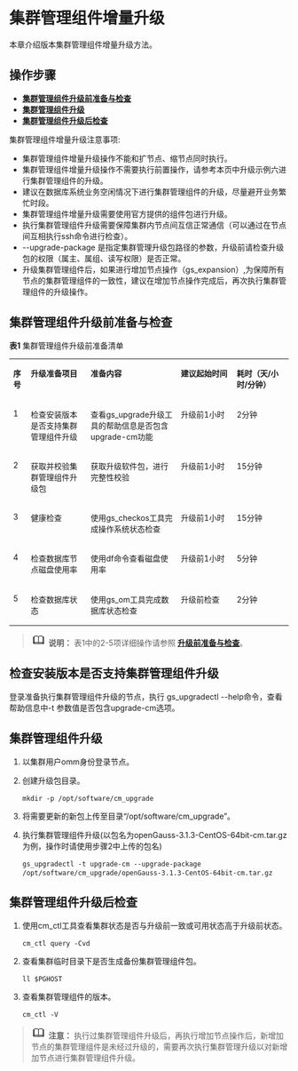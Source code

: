 # 集群管理组件增量升级<a name=""></a>

本章介绍版本集群管理组件增量升级方法。

## 操作步骤<a name=""></a>

-   **[集群管理组件升级前准备与检查](#集群管理组件升级前准备与检查)** 
-   **[集群管理组件升级](#集群管理组件升级)**
-   **[集群管理组件升级后检查](#集群管理组件升级后检查)** 

集群管理组件增量升级注意事项:

-   集群管理组件增量升级操作不能和扩节点、缩节点同时执行。
-   集群管理组件增量升级操作不需要执行前置操作，请参考本页中升级示例六进行集群管理组件的升级。
-   建议在数据库系统业务空闲情况下进行集群管理组件的升级，尽量避开业务繁忙时段。
-   集群管理组件增量升级需要使用官方提供的组件包进行升级。
-   执行集群管理组件升级需要保障集群内节点间互信正常通信（可以通过在节点间互相执行ssh命令进行检查）。
-   --upgrade-package 是指定集群管理升级包路径的参数，升级前请检查升级包的权限（属主、属组、读写权限）是否正常。
-   升级集群管理组件后，如果进行增加节点操作（gs_expansion）,为保障所有节点的集群管理组件的一致性，建议在增加节点操作完成后，再次执行集群管理组件的升级操作。

## 集群管理组件升级前准备与检查

**表1**  集群管理组件升级前准备清单

<a name="toc218487220"></a>

<table><tbody>
<tr id="row32107897"><td class="cellrowborder" valign="top" width="6.29%"><p id="p09921330173014"><a name="p09921330173014"></a><a name="p09921330173014"></a><b>序号</b></p>
</td>
<td class="cellrowborder" valign="top" width="21.42%"><p id="p9992930193018"><a name="p9992930193018"></a><a name="p9992930193018"></a><b>升级准备项目</b></p>
</td>
<td class="cellrowborder" valign="top" width="32.29%"><p id="p999253013304"><a name="p999253013304"></a><a name="p999253013304"></a><b>准备内容</b></p>
</td>
<td class="cellrowborder" valign="top" width="20%"><p id="p199233017302"><a name="p199233017302"></a><a name="p199233017302"></a><b>建议起始时间</b></p>
</td>
<td class="cellrowborder" valign="top" width="20%"><p id="p39921430143016"><a name="p39921430143016"></a><a name="p39921430143016"></a><b>耗时（天/小时/分钟）</b></p>
</td>
</tr>
<tr id="row1360191311596"><td class="cellrowborder" valign="top" width="6.29%"><p id="p1061292910599"><a name="p1061292910599"></a><a name="p1061292910599"></a>1</p>
</td>
<td class="cellrowborder" valign="top" width="21.42%"><p id="p19668321165913"><a name="p19668321165913"></a><a name="p19668321165913"></a>检查安装版本是否支持集群管理组件升级</p>
</td>
<td class="cellrowborder" valign="top" width="32.29%"><p id="p13668182145913"><a name="p13668182145913"></a><a name="p13668182145913"></a>查看gs_upgrade升级工具的帮助信息是否包含upgrade-cm功能</p>
</td>
<td class="cellrowborder" valign="top" width="20%"><p id="p166816214595"><a name="p166816214595"></a><a name="p166816214595"></a>升级前1小时</p>
</td>
<td class="cellrowborder" valign="top" width="20%"><p id="p11669221115916"><a name="p11669221115916"></a>2分钟</p>
</td>
</tr>
<tr id="row1360191311596"><td class="cellrowborder" valign="top" width="6.29%"><p id="p1061292910599"><a name="p1061292910599"></a><a name="p1061292910599"></a>2</p>
</td>
<td class="cellrowborder" valign="top" width="21.42%"><p id="p19668321165913"><a name="p19668321165913"></a><a name="p19668321165913"></a>获取并校验集群管理组件升级包</p>
</td>
<td class="cellrowborder" valign="top" width="32.29%"><p id="p13668182145913"><a name="p13668182145913"></a><a name="p13668182145913"></a>获取升级软件包，进行完整性校验</p>
</td>
<td class="cellrowborder" valign="top" width="20%"><p id="p166816214595"><a name="p166816214595"></a><a name="p166816214595"></a>升级前1小时</p>
</td>
<td class="cellrowborder" valign="top" width="20%"><p id="p11669221115916"><a name="p11669221115916"></a><a name="p11669221115916"></a>15分钟</p>
</td>
</tr>
<tr id="row12711526143011"><td class="cellrowborder" valign="top" width="6.29%"><p id="p961292910598"><a name="p961292910598"></a><a name="p961292910598"></a>3</p>
</td>
<td class="cellrowborder" valign="top" width="21.42%"><p id="p799383019308"><a name="p799383019308"></a><a name="p799383019308"></a>健康检查</p>
</td>
<td class="cellrowborder" valign="top" width="32.29%"><p id="p299312304302"><a name="p299312304302"></a><a name="p299312304302"></a>使用gs_checkos工具完成操作系统状态检查</p>
</td>
<td class="cellrowborder" valign="top" width="20%"><p id="p6993193013309"><a name="p6993193013309"></a><a name="p6993193013309"></a>升级前1小时</p>
</td>
<td class="cellrowborder" valign="top" width="20%"><p id="p399433083016"><a name="p399433083016"></a><a name="p399433083016"></a>15分钟</p>
</td>
</tr>
<tr id="row2049422216308"><td class="cellrowborder" valign="top" width="6.29%"><p id="p6612102995913"><a name="p6612102995913"></a><a name="p6612102995913"></a>4</p>
</td>
<td class="cellrowborder" valign="top" width="21.42%"><p id="p999473010306"><a name="p999473010306"></a><a name="p999473010306"></a>检查数据库节点磁盘使用率</p>
</td>
<td class="cellrowborder" valign="top" width="32.29%"><p id="p699412308302"><a name="p699412308302"></a><a name="p699412308302"></a>使用df命令查看磁盘使用率</p>
</td>
<td class="cellrowborder" valign="top" width="20%"><p id="p1199414300302"><a name="p1199414300302"></a><a name="p1199414300302"></a>升级前1小时</p>
</td>
<td class="cellrowborder" valign="top" width="20%"><p id="p99941830113013"><a name="p99941830113013"></a><a name="p99941830113013"></a>5分钟</p>
</td>
</tr>
<tr id="row13252584"><td class="cellrowborder" valign="top" width="6.29%"><p id="p29464423430"><a name="p29464423430"></a><a name="p29464423430"></a>5</p>
</td>
<td class="cellrowborder" valign="top" width="21.42%"><p id="p1267316503111"><a name="p1267316503111"></a><a name="p1267316503111"></a>检查数据库状态</p>
</td>
<td class="cellrowborder" valign="top" width="32.29%"><p id="p1367145173117"><a name="p1367145173117"></a><a name="p1367145173117"></a>使用gs_om工具完成数据库状态检查</p>
</td>
<td class="cellrowborder" valign="top" width="20%"><p id="p91307043217"><a name="p91307043217"></a><a name="p91307043217"></a>升级前检查</p>
</td>
<td class="cellrowborder" valign="top" width="20%"><p id="p121309023213"><a name="p121309023213"></a><a name="p121309023213"></a>2分钟</p>
</td>
</tr>
</tbody>
</table>

>![](public_sys-resources/icon-note.gif) **说明：** 
>表1中的2-5项详细操作请参照 **[升级前准备与检查](升级前准备与检查.md)**。
## 检查安装版本是否支持集群管理组件升级

登录准备执行集群管理组件升级的节点，执行 gs_upgradectl --help命令，查看帮助信息中-t 参数值是否包含upgrade-cm选项。


## 集群管理组件升级 
<a name="section17506731105516"></a>

1.  以集群用户omm身份登录节点。
2.  创建升级包目录。

    ```
    mkdir -p /opt/software/cm_upgrade
    ```

3.  将需要更新的新包上传至目录“/opt/software/cm_upgrade”。
4.  执行集群管理组件升级(以包名为openGauss-3.1.3-CentOS-64bit-cm.tar.gz为例，操作时请使用步骤2中上传的包名)

    ```
    gs_upgradectl -t upgrade-cm --upgrade-package /opt/software/cm_upgrade/openGauss-3.1.3-CentOS-64bit-cm.tar.gz
    ```

## 集群管理组件升级后检查

1.  使用cm_ctl工具查看集群状态是否与升级前一致或可用状态高于升级前状态。

    ```
    cm_ctl query -Cvd
    ```

2.  查看集群临时目录下是否生成备份集群管理组件包。

    ```
    ll $PGHOST
    ```

3.  查看集群管理组件的版本。
    ```
    cm_ctl -V
    ```
>![](public_sys-resources/icon-note.gif) **注意：** 
>执行过集群管理组件升级后，再执行增加节点操作后，新增加节点的集群管理组件是未经过升级的，需要再次执行集群管理升级以对新增加节点进行集群管理组件升级。